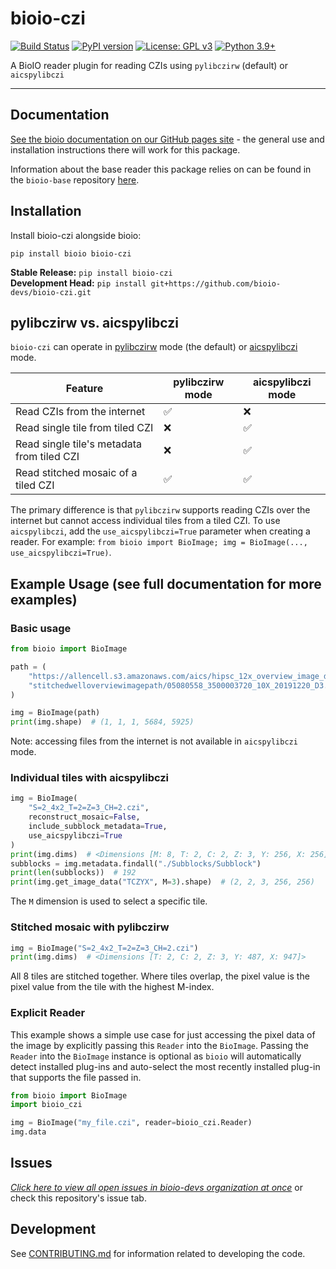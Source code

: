 # bioio-czi

[![Build Status](https://github.com/bioio-devs/bioio-czi/actions/workflows/ci.yml/badge.svg)](https://github.com/bioio-devs/bioio-czi/actions)
[![PyPI version](https://badge.fury.io/py/bioio-czi.svg)](https://badge.fury.io/py/bioio-czi)
[![License: GPL v3](https://img.shields.io/badge/License-GPLv3-blue.svg)](https://www.gnu.org/licenses/gpl-3.0)
[![Python 3.9+](https://img.shields.io/badge/python-3.9,3.10,3.11-blue.svg)](https://www.python.org/downloads/release/python-390/)

A BioIO reader plugin for reading CZIs using `pylibczirw` (default) or `aicspylibczi`

---


## Documentation

[See the bioio documentation on our GitHub pages site](https://bioio-devs.github.io/bioio/OVERVIEW.html) - the general use and installation instructions there will work for this package.

Information about the base reader this package relies on can be found in the `bioio-base` repository [here](https://github.com/bioio-devs/bioio-base).

## Installation

Install bioio-czi alongside bioio:

`pip install bioio bioio-czi`

**Stable Release:** `pip install bioio-czi`<br>
**Development Head:** `pip install git+https://github.com/bioio-devs/bioio-czi.git`

## pylibczirw vs. aicspylibczi
`bioio-czi` can operate in [pylibczirw](https://github.com/ZEISS/pylibczirw) mode (the default) or [aicspylibczi](https://github.com/AllenCellModeling/aicspylibczi) mode.

| Feature | pylibczirw mode | aicspylibczi mode |
|--|--|--|
| Read CZIs from the internet | ✅ | ❌ |
| Read single tile from tiled CZI | ❌ | ✅ |
| Read single tile's metadata from tiled CZI | ❌ | ✅ |
| Read stitched mosaic of a tiled CZI | ✅ | ✅ |

The primary difference is that `pylibczirw` supports reading CZIs over the internet but cannot access individual tiles from a tiled CZI. To use `aicspylibczi`, add the `use_aicspylibczi=True` parameter when creating a reader. For example: `from bioio import BioImage; img = BioImage(..., use_aicspylibczi=True)`.

## Example Usage (see full documentation for more examples)

### Basic usage
```python
from bioio import BioImage

path = (
    "https://allencell.s3.amazonaws.com/aics/hipsc_12x_overview_image_dataset/"
    "stitchedwelloverviewimagepath/05080558_3500003720_10X_20191220_D3.czi"
)

img = BioImage(path)
print(img.shape)  # (1, 1, 1, 5684, 5925)
```
Note: accessing files from the internet is not available in `aicspylibczi` mode.

### Individual tiles with aicspylibczi
```python
img = BioImage(
    "S=2_4x2_T=2=Z=3_CH=2.czi",
    reconstruct_mosaic=False,
    include_subblock_metadata=True,
    use_aicspylibczi=True
)
print(img.dims)  # <Dimensions [M: 8, T: 2, C: 2, Z: 3, Y: 256, X: 256]>
subblocks = img.metadata.findall("./Subblocks/Subblock")
print(len(subblocks))  # 192
print(img.get_image_data("TCZYX", M=3).shape)  # (2, 2, 3, 256, 256)
```
The `M` dimension is used to select a specific tile.

### Stitched mosaic with pylibczirw
```python
img = BioImage("S=2_4x2_T=2=Z=3_CH=2.czi")
print(img.dims)  # <Dimensions [T: 2, C: 2, Z: 3, Y: 487, X: 947]>
```
All 8 tiles are stitched together. Where tiles overlap, the pixel value is the pixel value from the tile with the highest M-index.

### Explicit Reader
This example shows a simple use case for just accessing the pixel data of the image
by explicitly passing this `Reader` into the `BioImage`. Passing the `Reader` into
the `BioImage` instance is optional as `bioio` will automatically detect installed
plug-ins and auto-select the most recently installed plug-in that supports the file
passed in.
```python
from bioio import BioImage
import bioio_czi

img = BioImage("my_file.czi", reader=bioio_czi.Reader)
img.data
```

## Issues
[_Click here to view all open issues in bioio-devs organization at once_](https://github.com/search?q=user%3Abioio-devs+is%3Aissue+is%3Aopen&type=issues&ref=advsearch) or check this repository's issue tab.


## Development

See [CONTRIBUTING.md](CONTRIBUTING.md) for information related to developing the code.
